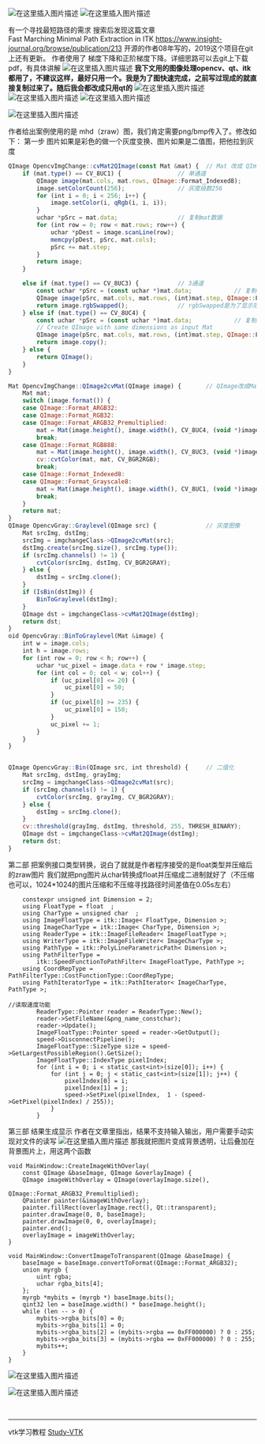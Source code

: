 ![在这里插入图片描述](https://img-blog.csdnimg.cn/20190827112717371.gif)
![在这里插入图片描述](https://img-blog.csdnimg.cn/20190827112725617.gif)

有一个寻找最短路径的需求
搜索后发现这篇文章  
Fast Marching Minimal Path Extraction in ITK 
https://www.insight-journal.org/browse/publication/213
开源的作者08年写的，2019这个项目在git上还有更新。
作者使用了    梯度下降和正阶梯度下降。详细思路可以去git上下载pdf，有具体讲解
![在这里插入图片描述](https://img-blog.csdnimg.cn/20190827105532948.png?x-oss-process=image/watermark,type_ZmFuZ3poZW5naGVpdGk,shadow_10,text_aHR0cHM6Ly9ibG9nLmNzZG4ubmV0L2ExNTAwNTc4NDMyMA==,size_16,color_FFFFFF,t_70)
**我下文用的图像处理opencv、qt、itk都用了，不建议这样，最好只用一个。我是为了图快速完成，之前写过现成的就直接复制过来了。随后我会都改成只用qt的**
![在这里插入图片描述](https://img-blog.csdnimg.cn/20190827105852934.png?x-oss-process=image/watermark,type_ZmFuZ3poZW5naGVpdGk,shadow_10,text_aHR0cHM6Ly9ibG9nLmNzZG4ubmV0L2ExNTAwNTc4NDMyMA==,size_16,color_FFFFFF,t_70)
![在这里插入图片描述](https://img-blog.csdnimg.cn/2019082710592220.png?x-oss-process=image/watermark,type_ZmFuZ3poZW5naGVpdGk,shadow_10,text_aHR0cHM6Ly9ibG9nLmNzZG4ubmV0L2ExNTAwNTc4NDMyMA==,size_16,color_FFFFFF,t_70)
![在这里插入图片描述](https://img-blog.csdnimg.cn/20190827105949587.png?x-oss-process=image/watermark,type_ZmFuZ3poZW5naGVpdGk,shadow_10,text_aHR0cHM6Ly9ibG9nLmNzZG4ubmV0L2ExNTAwNTc4NDMyMA==,size_16,color_FFFFFF,t_70)

![在这里插入图片描述](https://img-blog.csdnimg.cn/2019082711000070.png?x-oss-process=image/watermark,type_ZmFuZ3poZW5naGVpdGk,shadow_10,text_aHR0cHM6Ly9ibG9nLmNzZG4ubmV0L2ExNTAwNTc4NDMyMA==,size_16,color_FFFFFF,t_70)


作者给出案例使用的是  mhd（zraw）图，我们肯定需要png/bmp传入了。修改如下：
第一步      图片如果是彩色的做一个灰度变换、图片如果是二值图，把他拉到灰度

```javascript
QImage OpencvImgChange::cvMat2QImage(const Mat &mat) {  // Mat 改成 QImage
    if (mat.type() == CV_8UC1) {				// 单通道
        QImage image(mat.cols, mat.rows, QImage::Format_Indexed8);
        image.setColorCount(256);				// 灰度级数256
        for (int i = 0; i < 256; i++) {
            image.setColor(i, qRgb(i, i, i));
        }
        uchar *pSrc = mat.data;					// 复制mat数据
        for (int row = 0; row < mat.rows; row++) {
            uchar *pDest = image.scanLine(row);
            memcpy(pDest, pSrc, mat.cols);
            pSrc += mat.step;
        }
        return image;
    }

    else if (mat.type() == CV_8UC3) {			// 3通道
        const uchar *pSrc = (const uchar *)mat.data;			// 复制像素
        QImage image(pSrc, mat.cols, mat.rows, (int)mat.step, QImage::Format_RGB888);	// R, G, B 对应 0,1,2
        return image.rgbSwapped();				// rgbSwapped是为了显示效果色彩好一些。
    } else if (mat.type() == CV_8UC4) {
        const uchar *pSrc = (const uchar *)mat.data;			// 复制像素
        // Create QImage with same dimensions as input Mat
        QImage image(pSrc, mat.cols, mat.rows, (int)mat.step, QImage::Format_ARGB32);		// B,G,R,A 对应 0,1,2,3
        return image.copy();
    } else {
        return QImage();
    }
}

Mat OpencvImgChange::QImage2cvMat(QImage image) {		// QImage改成Mat
    Mat mat;
    switch (image.format()) {
    case QImage::Format_ARGB32:
    case QImage::Format_RGB32:
    case QImage::Format_ARGB32_Premultiplied:
        mat = Mat(image.height(), image.width(), CV_8UC4, (void *)image.constBits(), image.bytesPerLine());
        break;
    case QImage::Format_RGB888:
        mat = Mat(image.height(), image.width(), CV_8UC3, (void *)image.constBits(), image.bytesPerLine());
        cv::cvtColor(mat, mat, CV_BGR2RGB);
        break;
    case QImage::Format_Indexed8:
    case QImage::Format_Grayscale8:
        mat = Mat(image.height(), image.width(), CV_8UC1, (void *)image.constBits(), image.bytesPerLine());
        break;
    }
    return mat;
}
QImage OpencvGray::Graylevel(QImage src) {				// 灰度图像
    Mat srcImg, dstImg;
    srcImg = imgchangeClass->QImage2cvMat(src);
    dstImg.create(srcImg.size(), srcImg.type());
    if (srcImg.channels() != 1) {
        cvtColor(srcImg, dstImg, CV_BGR2GRAY);
    } else {
        dstImg = srcImg.clone();
    }
    if (IsBin(dstImg)) {
        BinToGraylevel(dstImg);
    }
    QImage dst = imgchangeClass->cvMat2QImage(dstImg);
    return dst;
}
oid OpencvGray::BinToGraylevel(Mat &image) {
    int w = image.cols;
    int h = image.rows;
    for (int row = 0; row < h; row++) {
        uchar *uc_pixel = image.data + row * image.step;
        for (int col = 0; col < w; col++) {
            if (uc_pixel[0] <= 20) {
                uc_pixel[0] = 50;
            }
            if (uc_pixel[0] >= 235) {
                uc_pixel[0] = 150;
            }
            uc_pixel += 1;
        }
    }
}


QImage OpencvGray::Bin(QImage src, int threshold) {		// 二值化
    Mat srcImg, dstImg, grayImg;
    srcImg = imgchangeClass->QImage2cvMat(src);
    if (srcImg.channels() != 1) {
        cvtColor(srcImg, grayImg, CV_BGR2GRAY);
    } else {
        dstImg = srcImg.clone();
    }
    cv::threshold(grayImg, dstImg, threshold, 255, THRESH_BINARY);
    QImage dst = imgchangeClass->cvMat2QImage(dstImg);
    return dst;
}
```


第二部 把案例接口类型转换，说白了就就是作者程序接受的是float类型并压缩后的zraw图片
我们就把png图片从char转换成float并压缩成二进制就好了（不压缩也可以，1024*1024的图片压缩和不压缩寻找路径时间差值在0.05s左右）

```
	constexpr unsigned int Dimension = 2;
	using FloatType = float  ;
	using CharType = unsigned char  ;
	using ImageFloatType = itk::Image< FloatType, Dimension >;
	using ImageCharType = itk::Image< CharType, Dimension >;
	using ReaderType = itk::ImageFileReader< ImageFloatType >;
	using WriterType = itk::ImageFileWriter< ImageCharType >;
	using PathType = itk::PolyLineParametricPath< Dimension >;
	using PathFilterType =
		itk::SpeedFunctionToPathFilter< ImageFloatType, PathType >;
	using CoordRepType = PathFilterType::CostFunctionType::CoordRepType;
	using PathIteratorType = itk::PathIterator< ImageCharType, PathType >;

//读取速度功能
        ReaderType::Pointer reader = ReaderType::New();
        reader->SetFileName(&png_name_constchar);
        reader->Update();
        ImageFloatType::Pointer speed = reader->GetOutput();
        speed->DisconnectPipeline();
        ImageFloatType::SizeType size = speed->GetLargestPossibleRegion().GetSize();
        ImageFloatType::IndexType pixelIndex;
        for (int i = 0; i < static_cast<int>(size[0]); i++) {
            for (int j = 0; j < static_cast<int>(size[1]); j++) {
                pixelIndex[0] = i;
                pixelIndex[1] = j;
                speed->SetPixel(pixelIndex,  1 - (speed->GetPixel(pixelIndex) / 255));
            }
        }
```

第三部 结果生成显示
作者在文章里指出，结果不支持输入输出，用户需要手动实现对文件的读写
![在这里插入图片描述](https://img-blog.csdnimg.cn/20190827105232903.png?x-oss-process=image/watermark,type_ZmFuZ3poZW5naGVpdGk,shadow_10,text_aHR0cHM6Ly9ibG9nLmNzZG4ubmV0L2ExNTAwNTc4NDMyMA==,size_16,color_FFFFFF,t_70)
那我就把图片变成背景透明，让后叠加在背景图片上，用这两个函数

```
void MainWindow::CreateImageWithOverlay(
    const QImage &baseImage, QImage &overlayImage) {
    QImage imageWithOverlay = QImage(overlayImage.size(),
                                     QImage::Format_ARGB32_Premultiplied);
    QPainter painter(&imageWithOverlay);
    painter.fillRect(overlayImage.rect(), Qt::transparent);
    painter.drawImage(0, 0, baseImage);
    painter.drawImage(0, 0, overlayImage);
    painter.end();
    overlayImage = imageWithOverlay;
}

void MainWindow::ConvertImageToTransparent(QImage &baseImage) {
    baseImage = baseImage.convertToFormat(QImage::Format_ARGB32);
    union myrgb {
        uint rgba;
        uchar rgba_bits[4];
    };
    myrgb *mybits = (myrgb *) baseImage.bits();
    qint32 len = baseImage.width() * baseImage.height();
    while (len -- > 0) {
        mybits->rgba_bits[0] = 0;
        mybits->rgba_bits[1] = 0;
        mybits->rgba_bits[2] = (mybits->rgba == 0xFF000000) ? 0 : 255;
        mybits->rgba_bits[3] = (mybits->rgba == 0xFF000000) ? 0 : 255;
        mybits++;
    }
}
```
![在这里插入图片描述](https://img-blog.csdnimg.cn/2019082710575964.png?x-oss-process=image/watermark,type_ZmFuZ3poZW5naGVpdGk,shadow_10,text_aHR0cHM6Ly9ibG9nLmNzZG4ubmV0L2ExNTAwNTc4NDMyMA==,size_16,color_FFFFFF,t_70)

![在这里插入图片描述](https://img-blog.csdnimg.cn/201908271058235.png?x-oss-process=image/watermark,type_ZmFuZ3poZW5naGVpdGk,shadow_10,text_aHR0cHM6Ly9ibG9nLmNzZG4ubmV0L2ExNTAwNTc4NDMyMA==,size_16,color_FFFFFF,t_70)


&emsp;
&emsp;
&emsp;
&emsp;
&emsp;
&emsp;

---
vtk学习教程
[Study-VTK](https://blog.csdn.net/a15005784320/article/details/104855111)